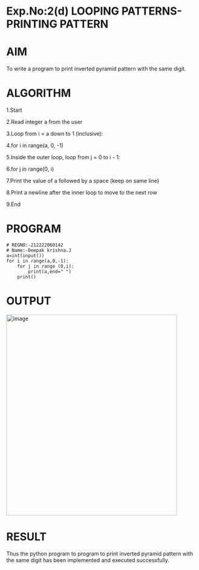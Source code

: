 # Exp.No:2(d) LOOPING PATTERNS- PRINTING PATTERN

# AIM
To write a program to print inverted pyramid pattern with the same digit.

# ALGORITHM
1.Start

2.Read integer a from the user

3.Loop from i = a down to 1 (inclusive):

4.for i in range(a, 0, -1)

5.Inside the outer loop, loop from j = 0 to i - 1:

6.for j in range(0, i)

7.Print the value of a followed by a space (keep on same line)

8.Print a newline after the inner loop to move to the next row

9.End

# PROGRAM
```
# REGNO:-212222060142
# Name:-Deepak krishna.J
a=int(input())
for i in range(a,0,-1):
    for j in range (0,i):
        print(a,end=" ")
    print()
```
# OUTPUT
<img width="451" height="529" alt="image" src="https://github.com/user-attachments/assets/e85a2a27-37ae-439f-8dde-b91de54c27e6" />


# RESULT
Thus the python program to program to print inverted pyramid pattern with the same digit has been implemented and executed successfully.
